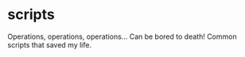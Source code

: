 scripts
=======


Operations, operations, operations... Can be bored to death! Common scripts that saved my life.
